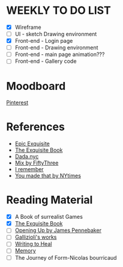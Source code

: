 # WEEKLY TO DO LIST
- [x] Wireframe 
- [ ] UI - sketch Drawing environment 
- [x] Front-end - Login page
- [ ] Front-end - Drawing environment
- [ ] Front-end - main page animation???
- [ ] Front-end - Gallery code

# Moodboard
[Pinterest](https://www.pinterest.com/woonyung/thesis-inspirations/)

# References
- [Epic Exquisite](http://www.epicexquisitecorpse.com/)
- [The Exquisite Book](http://www.amazon.com/Exquisite-Book-Artists-Play-Collaborative/dp/0811870901/ref=sr_1_1?ie=UTF8&qid=1423863511&sr=8-1&keywords=The+exquisite+Book)
- [Dada.nyc](https://dada.nyc/)
- [Mix by FiftyThree](https://mix.fiftythree.com/)
- [I remember](http://i-remember.fr/en)
- [You made that by NYtimes](http://www.nytimes.com/interactive/magazine/you-made-it.html?_r=0)


# Reading Material
- [x] A Book of surrealist Games
- [x] [The Exquisite Book](http://www.amazon.com/Exquisite-Book-Artists-Play-Collaborative/dp/0811870901/ref=sr_1_1?ie=UTF8&qid=1423863511&sr=8-1&keywords=The+exquisite+Book)
- [ ] [Opening Up by James Pennebaker](http://www.google.com/books?id=F3gF8OoKydQC)
- [ ] [Gallizioli's works]()
- [ ] [Writing to Heal](https://www.utexas.edu/features/2005/writing/)
- [ ] [Memory](http://mitpress.mit.edu/books/memory-0)
- [ ] The Journey of Form-Nicolas bourricaud
